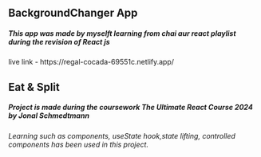 <h2>BackgroundChanger App</h2>
<h5>This app was made by myselft learning from chai aur react playlist during the revision of React js</h5>
live link - https://regal-cocada-69551c.netlify.app/
<br/>
<h2>Eat & Split</h2>
<h5>Project is made during the coursework The Ultimate React Course 2024 by Jonal Schmedtmann</h5>
<h6>Learning such as components, useState hook,state lifting, controlled components has been used in this project. </h6>


